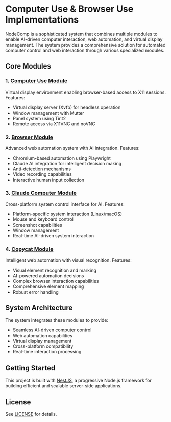 # Computer Use & Browser Use Implementations

NodeComp is a sophisticated system that combines multiple modules to enable AI-driven computer interaction, web automation, and virtual display management. The system provides a comprehensive solution for automated computer control and web interaction through various specialized modules.

## Core Modules

### 1. [Computer Use Module](computer_use/DOCUMENTATION.md)
Virtual display environment enabling browser-based access to X11 sessions. Features:
- Virtual display server (Xvfb) for headless operation
- Window management with Mutter
- Panel system using Tint2
- Remote access via X11VNC and noVNC

### 2. [Browser Module](src/browser/DOCUMENTATION.md)
Advanced web automation system with AI integration. Features:
- Chromium-based automation using Playwright
- Claude AI integration for intelligent decision making
- Anti-detection mechanisms
- Video recording capabilities
- Interactive human input collection

### 3. [Claude Computer Module](src/claude-computer/DOCUMENTATION.md)
Cross-platform system control interface for AI. Features:
- Platform-specific system interaction (Linux/macOS)
- Mouse and keyboard control
- Screenshot capabilities
- Window management
- Real-time AI-driven system interaction

### 4. [Copycat Module](src/copycat/DOCUMENTATION.md)
Intelligent web automation with visual recognition. Features:
- Visual element recognition and marking
- AI-powered automation decisions
- Complex browser interaction capabilities
- Comprehensive element mapping
- Robust error handling

## System Architecture

The system integrates these modules to provide:
- Seamless AI-driven computer control
- Web automation capabilities
- Virtual display management
- Cross-platform compatibility
- Real-time interaction processing

## Getting Started
This project is built with [NestJS](https://nestjs.com/), a progressive Node.js framework for building efficient and scalable server-side applications.

## License
See [LICENSE](LICENSE) for details.





